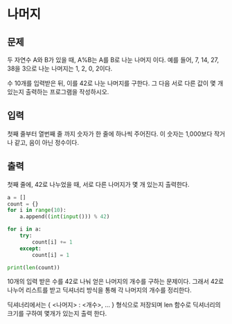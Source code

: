 # 나머지

## 문제

두 자연수 A와 B가 있을 때, A%B는 A를 B로 나눈 나머지 이다. 예를 들어, 7, 14, 27, 38을 3으로 나눈 나머지는 1, 2, 0, 2이다.

수 10개를 입력받은 뒤, 이를 42로 나눈 나머지를 구한다. 그 다음 서로 다른 값이 몇 개 있는지 출력하는 프로그램을 작성하시오.

## 입력

첫째 줄부터 열번째 줄 까지 숫자가 한 줄에 하나씩 주어진다. 이 숫자는 1,000보다 작거나 같고, 음이 아닌 정수이다.

## 출력

첫째 줄에, 42로 나누었을 때, 서로 다른 나머지가 몇 개 있는지 출력한다.

```python
a = []
count = {}
for i in range(10):
    a.append((int(input())) % 42)

for i in a:
    try:
        count[i] += 1
    except:
        count[i] = 1

print(len(count))
```

10개의 입력 받은 수를 42로 나눠 얻은 나머지의 개수를 구하는 문제이다. 그래서 42로 나누어 리스트를 받고 딕셔너리 방식을 통해 각 나머지의 개수를 정리한다. 

딕셔너리에서는 { <나머지> : <개수>, ... } 형식으로 저장되며 len 함수로 딕셔너리의 크기를 구하여 몇개가 있는지 출력 한다.